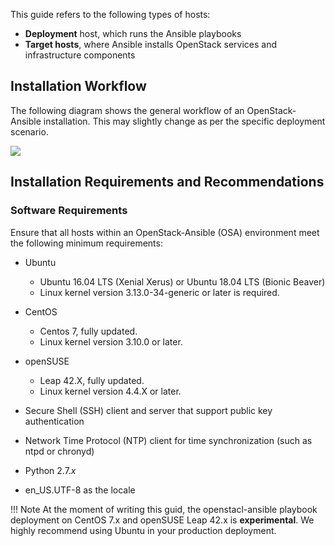 This guide refers to the following types of hosts:

- **Deployment** host, which runs the Ansible playbooks
- **Target hosts**, where Ansible installs OpenStack services and infrastructure components

## Installation Workflow

The following diagram shows the general workflow of an OpenStack-Ansible installation. This may slightly change as per the specific deployment scenario.

![](img/deployment-work-flow.jpg)

## Installation Requirements and Recommendations

### Software Requirements

Ensure that all hosts within an OpenStack-Ansible (OSA) environment meet the following minimum requirements:

* Ubuntu
    - Ubuntu 16.04 LTS (Xenial Xerus) or Ubuntu 18.04 LTS (Bionic Beaver)
    - Linux kernel version 3.13.0-34-generic or later is required.

* CentOS
    - Centos 7, fully updated.
    - Linux kernel version 3.10.0 or later.

* openSUSE
    - Leap 42.X, fully updated.
    - Linux kernel version 4.4.X or later.

- Secure Shell (SSH) client and server that support public key authentication

- Network Time Protocol (NTP) client for time synchronization (such as ntpd or chronyd)

- Python 2.7.*x*

- en_US.UTF-8 as the locale

!!! Note
    At the moment of writing this guid, the openstacl-ansible playbook deployment on CentOS 7.x and openSUSE Leap 42.x is **experimental**. We highly recommend using Ubuntu in your production deployment.
